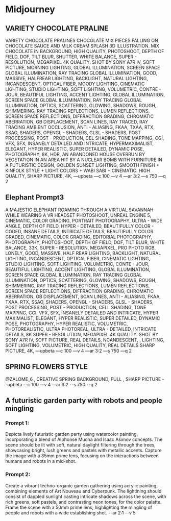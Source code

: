 # Midjourney

## VARIETY CHOCOLATE PRALINE

VARIETY CHOCOLATE PRALINES CHOCOLATE MIX PIECES FALLING ON
CHOCOLATE SAUCE AND MILK CREAM SPLASH 3D ILLUSTRATION. MIX
CHOCOLATE IN BACKGROUND, HIGH QUALITY, PHOTOSHOOT, DEPTH OF
FIELD, DOF, TILT BLUR, SHUTTER, WHITE BALANCE, SUPER - RESOLUTION,
MEGAPIXEL 4K QUALITY. SHOT BY SONY A7R IV, SOFT PICTURE, MORNING LIGHTING, 
GLOBAL ILLUMINATION, SCREEN SPACE GLOBAL
ILLUMINATION, RAY TRACING GLOBAL ILLUMINATION, GOOD, MASSIVE,
HALFREAR LIGHTING, BACKLIGHT, NATURAL LIGHTING, INCANDESCENT,
OPTICAL FIBER, MOODY LIGHTING, CINEMATIC LIGHTING, STUDIO LIGHTING,
SOFT LIGHTING, VOLUMETRIC, CONTRE - JOUR, BEAUTIFUL LIGHTING,
ACCENT LIGHTING, GLOBAL ILLUMINATION, SCREEN SPACE GLOBAL
ILLUMINATION, RAY TRACING GLOBAL ILLUMINATION, OPTICS, SCATTERING,
GLOWING, SHADOWS, ROUGH, SHIMMERING, RAY TRACING REFLECTIONS,
LUMEN REFLECTIONS, SCREEN SPACE REFLECTIONS, DIFFRACTION
GRADING, CHROMATIC ABERRATION, GB DISPLACEMENT, SCAN LINES, RAY
TRACED, RAY TRACING AMBIENT OCCLUSION, ANTI - ALIASING, FKAA, TXAA,
RTX, SSAO, SHADERS, OPENGL - SHADERS, GLSL - SHADERS, POST
PROCESSING, POST - PRODUCTION, CEL SHADING, TONE MAPPING, CGI, VFX,
SFX, INSANELY DETAILED AND INTRICATE, HYPERMAXIMALIST, ELEGANT,
HYPER REALISTIC, SUPER DETAILED, DYNAMIC POSE, PHOTOGRAPHY, 8K,
HDR, AN ABANDONED HOUSE OVERRUN BY VEGETATION IN AN AREA HIT BY A
NUCLEAR BOMB WITH FURNITURE IN A FUTURISTIC DESIGN, GOLDEN SUNSET
LIGHTING, SMOOTH FINISH + KINFOLK STYLE + LIGHT COLORS + WABI SABI +
CINEMATIC. HIGH QUALITY, SHARP PICTURE, 4K,
—upbeta —c 100 —v 4 —ar 3:2 —s 750 —q 2


## Elephant Prompt3


A MAJESTIC ELEPHANT ROAMING THROUGH A VIRTUAL SAVANNAH WHILE
WEARING A VR HEADSET PHOTOSHOOT, UNREAL ENGINE 5, CINEMATIC,
COLOR GRADING, PORTRAIT PHOTOGRAPHY, ULTRA - WIDE ANGLE, DEPTH OF
FIELD, HYPER - DETAILED, BEAUTIFULLY COLOR - CODED, INSANE DETAILS,
INTRICATE DETAILS, BEAUTIFULLY COLOR GRADED, CINEMATIC, COLOR
GRADING, EDITORIAL PHOTOGRAPHY, PHOTOGRAPHY, PHOTOSHOOT, DEPTH
OF FIELD, DOF, TILT BLUR, WHITE BALANCE, 33K, SUPER - RESOLUTION,
MEGAPIXEL, PRO PHOTO RGB, LONELY, GOOD, MASSIVE, HALF REAR
LIGHTING, BACKLIGHT, NATURAL LIGHTING, INCANDESCENT, OPTICAL FIBER,
CINEMATIC LIGHTING, STUDIO LIGHTING, SOFT LIGHTING, VOLUMETRIC,
CONTE - JOUR, BEAUTIFUL LIGHTING, ACCENT LIGHTING, GLOBAL
ILLUMINATION, SCREEN SPACE GLOBAL ILLUMINATION, RAY TRACING
GLOBAL ILLUMINATION, OPTICS, SCATTERING, GLOWING, SHADOWS, ROUGH,
SHIMMERING, RAY TRACING REFLECTIONS, LUMEN REFLECTIONS, SCREEN
SPACE REFLECTIONS, DIFFRACTION GRADING, CHROMATIC ABERRATION, GB
DISPLACEMENT, SCAN LINES, ANTI - ALIASING, FKAA, TXAA, RTX, SSAO,
SHADERS, OPENGL - SHADERS, GLSL - SHADERS, POST PROCESSING, POST -
PRODUCTION, CELL SHADING, TONE MAPPING, CGI, VFX, SFX, INSANELY
DETAILED AND INTRICATE, HYPER MAXIMALIST, ELEGANT, HYPER REALISTIC,
SUPER DETAILED, DYNAMIC POSE, PHOTOGRAPHY, HYPER REALISTIC,
VOLUMETRIC, PHOTOREALISTIC, ULTRA PHOTOREAL, ULTRA - DETAILED,
INTRICATE DETAILS, 8K SUPER - RESOLUTION, MEGAPIXEL 4K QUALITY. SHOT
BY SONY A7R IV, SOFT PICTURE, REAL DETAILS, NCANDESCENT, , LIGHTING,
SOFT LIGHTING, VOLUMETRIC, HIGH QUALITY, REAL DETAILS SHARP
PICTURE, 4K,
—upbeta —c 100 —v 4 —ar 3:2 —s 750 —q 2


## SPRING FLOWERS STYLE 

@ZALOME_6 , CREATIVE SPRING BACKGROUND, FULL , SHARP PICTURE --upbeta --c 100 --v 4 --ar 3:2 --s 750 --q 2

## A futuristic garden party with robots and people mingling

### Prompt 1: 
Depicta lively futuristic garden party using watercolor painting, incorporating a blend of Alphonse Mucha and Isaac Asimov concepts. 
The scene should be lit with soft, natural daylight filtering through the trees, showcasing bright, lush greens and pastels with metallic accents. Capture the image with a 35mm prime lens, focusing on the interactions between humans and robots in a mid-shot.

### Prompt 2:
Create a vibrant techno-organic garden gathering using acrylic painting, combining elements of Art Nouveau and Cyberpunk. The lightining should consist of dappled sunlight casting intricate shadows across the scene, with rich greens, soft pastels, and contrasting neon tones, for the color palatte. Frame the scene with a 50mm prime lens, highlighting the mingling of people and robots with a wide establishing shot. --ar 2:1 --v 5

